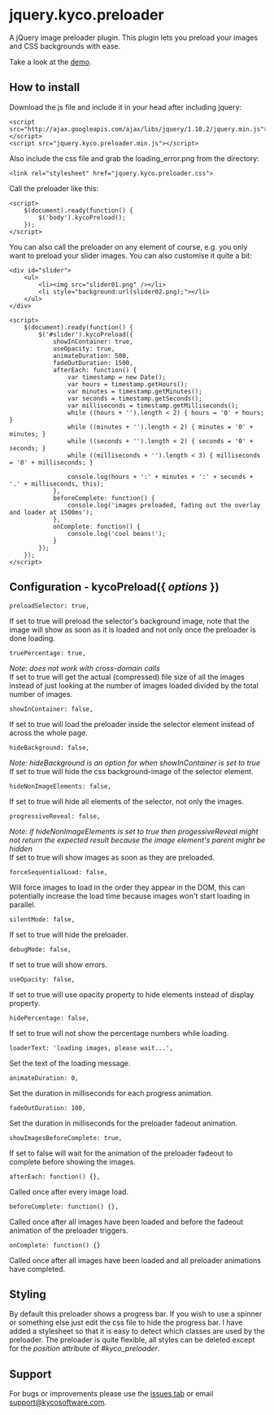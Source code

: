 jquery.kyco.preloader
=====================

A jQuery image preloader plugin. This plugin lets you preload your images and CSS backgrounds with ease.

Take a look at the [demo](http://www.kycosoftware.com/projects/demo/image-preloader).

How to install
--------------

Download the js file and include it in your head after including jquery:

	<script src="http://ajax.googleapis.com/ajax/libs/jquery/1.10.2/jquery.min.js"></script>
	<script src="jquery.kyco.preloader.min.js"></script>

Also include the css file and grab the loading_error.png from the directory:

	<link rel="stylesheet" href="jquery.kyco.preloader.css">

Call the preloader like this:

	<script>
		$(document).ready(function() {
			$('body').kycoPreload();
		});
	</script>

You can also call the preloader on any element of course, e.g. you only want to preload
your slider images. You can also customise it quite a bit:

	<div id="slider">
		<ul>
			<li><img src="slider01.png" /></li>
			<li style="background:url(slider02.png);"></li>
		</ul>
	</div>

	<script>
		$(document).ready(function() {
			$('#slider').kycoPreload({
				showInContainer: true,
				useOpacity: true,
				animateDuration: 500,
				fadeOutDuration: 1500,
				afterEach: function() {
					var timestamp = new Date();
					var hours = timestamp.getHours();
					var minutes = timestamp.getMinutes();
					var seconds = timestamp.getSeconds();
					var milliseconds = timestamp.getMilliseconds();
					while ((hours + '').length < 2) { hours = '0' + hours; }
					while ((minutes + '').length < 2) { minutes = '0' + minutes; }
					while ((seconds + '').length < 2) { seconds = '0' + seconds; }
					while ((milliseconds + '').length < 3) { milliseconds = '0' + milliseconds; }
					
					console.log(hours + ':' + minutes + ':' + seconds + '.' + milliseconds, this);
				},
				beforeComplete: function() {
					console.log('images preloaded, fading out the overlay and loader at 1500ms');
				},
				onComplete: function() {
					console.log('cool beans!');
				}
			});
		});
	</script>


Configuration - kycoPreload({ *options* })
-------------------------------------------------

	preloadSelector: true,

If set to true will preload the selector's background image, note that the image will show
as soon as it is loaded and not only once the preloader is done loading.

	truePercentage: true,

*Note: does not work with cross-domain calls*  
If set to true will get the actual (compressed) file size of all the images instead of just looking
at the number of images loaded divided by the total number of images.

	showInContainer: false,

If set to true will load the preloader inside the selector element instead of across the whole page.

	hideBackground: false,

*Note: hideBackground is an option for when showInContainer is set to true*  
If set to true will hide the css background-image of the selector element.

	hideNonImageElements: false,

If set to true will hide all elements of the selector, not only the images.

	progressiveReveal: false,

*Note: if hideNonImageElements is set to true then progessiveReveal might not return 
the expected result because the image element's parent might be hidden*  
If set to true will show images as soon as they are preloaded.

	forceSequentialLoad: false,

Will force images to load in the order they appear in the DOM, this can potentially
increase the load time because images won't start loading in parallel.

	silentMode: false,

If set to true will hide the preloader.

	debugMode: false,

If set to true will show errors.

	useOpacity: false,

If set to true will use opacity property to hide elements instead of display property.

	hidePercentage: false,

If set to true will not show the percentage numbers while loading.

	loaderText: 'loading images, please wait...',

Set the text of the loading message.

	animateDuration: 0,

Set the duration in milliseconds for each progress animation.

	fadeOutDuration: 100,

Set the duration in milliseconds for the preloader fadeout animation.

	showImagesBeforeComplete: true,

If set to false will wait for the animation of the preloader fadeout to complete before showing the images.

	afterEach: function() {},

Called once after every image load.

	beforeComplete: function() {},

Called once after all images have been loaded and before the fadeout animation of the preloader triggers.

	onComplete: function() {}

Called once after all images have been loaded and all preloader animations have completed.


Styling
-------

By default this preloader shows a progress bar. If you wish to use a spinner or something else
just edit the css file to hide the progress bar. I have added a stylesheet so that it is easy to 
detect which classes are used by the preloader. The preloader is quite flexible, all styles can 
be deleted except for the *position* attribute of *#kyco_preloader*.


Support
-------

For bugs or improvements please use the [issues tab](https://github.com/kyco/jquery.kyco.preloader/issues)
or email [support@kycosoftware.com](mailto:support@kycosoftware.com).
